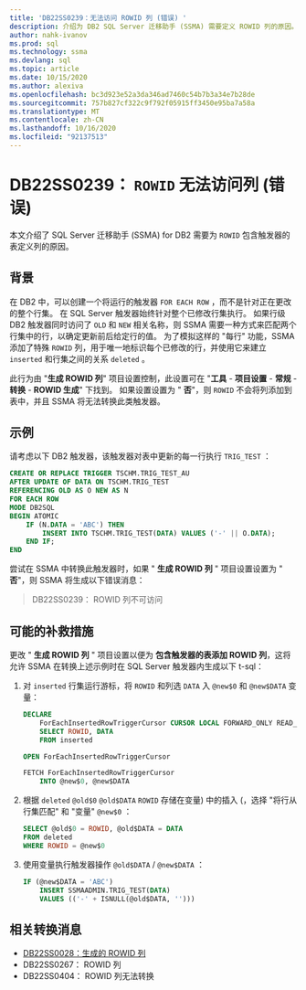 ```yaml
---
title: 'DB22SS0239：无法访问 ROWID 列 (错误) '
description: 介绍为 DB2 SQL Server 迁移助手 (SSMA) 需要定义 ROWID 列的原因。
author: nahk-ivanov
ms.prod: sql
ms.technology: ssma
ms.devlang: sql
ms.topic: article
ms.date: 10/15/2020
ms.author: alexiva
ms.openlocfilehash: bc3d923e52a3da346ad7460c54b7b3a34e7b28de
ms.sourcegitcommit: 757b827cf322c9f792f05915ff3450e95ba7a58a
ms.translationtype: MT
ms.contentlocale: zh-CN
ms.lasthandoff: 10/16/2020
ms.locfileid: "92137513"
---
```

# <a name="db22ss0239-rowid-column-not-accessible-error"></a>DB22SS0239： `ROWID` 无法访问列 (错误) 

本文介绍了 SQL Server 迁移助手 (SSMA) for DB2 需要为 `ROWID` 包含触发器的表定义列的原因。

## <a name="background"></a>背景

在 DB2 中，可以创建一个将运行的触发器 `FOR EACH ROW` ，而不是针对正在更改的整个行集。 在 SQL Server 触发器始终针对整个已修改行集执行。 如果行级 DB2 触发器同时访问了 `OLD` 和 `NEW` 相关名称，则 SSMA 需要一种方式来匹配两个行集中的行，以确定更新前后给定行的值。 为了模拟这样的 "每行" 功能，SSMA 添加了特殊 `ROWID` 列，用于唯一地标识每个已修改的行，并使用它来建立 `inserted` 和行集之间的关系 `deleted` 。

此行为由 "**生成 ROWID 列**" 项目设置控制，此设置可在 "**工具**  -  **项目设置**  -  **常规**  -  **转换**  -  **ROWID 生成**" 下找到。 如果设置设置为 " **否**"，则 `ROWID` 不会将列添加到表中，并且 SSMA 将无法转换此类触发器。

## <a name="example"></a>示例

请考虑以下 DB2 触发器，该触发器对表中更新的每一行执行 `TRIG_TEST` ：

```sql
CREATE OR REPLACE TRIGGER TSCHM.TRIG_TEST_AU
AFTER UPDATE OF DATA ON TSCHM.TRIG_TEST
REFERENCING OLD AS O NEW AS N
FOR EACH ROW
MODE DB2SQL
BEGIN ATOMIC
    IF (N.DATA = 'ABC') THEN
        INSERT INTO TSCHM.TRIG_TEST(DATA) VALUES ('-' || O.DATA);
    END IF;
END
```

尝试在 SSMA 中转换此触发器时，如果 " **生成 ROWID 列** " 项目设置设置为 " **否**"，则 SSMA 将生成以下错误消息：

> DB22SS0239： ROWID 列不可访问

## <a name="possible-remedies"></a>可能的补救措施

更改 " **生成 ROWID 列** " 项目设置以便为 **包含触发器的表添加 ROWID 列**，这将允许 SSMA 在转换上述示例时在 SQL Server 触发器内生成以下 t-sql：

1) 对 `inserted` 行集运行游标，将 `ROWID` 和列选 `DATA` 入 `@new$0` 和 `@new$DATA` 变量：

    ```sql
    DECLARE
        ForEachInsertedRowTriggerCursor CURSOR LOCAL FORWARD_ONLY READ_ONLY FOR
        SELECT ROWID, DATA
        FROM inserted

    OPEN ForEachInsertedRowTriggerCursor

    FETCH ForEachInsertedRowTriggerCursor
        INTO @new$0, @new$DATA
    ```

2) 根据 `deleted` `@old$0` `@old$DATA` `ROWID` 存储在变量) 中的插入 (，选择 "将行从行集匹配" 和 "变量" `@new$0` ：

    ```sql
    SELECT @old$0 = ROWID, @old$DATA = DATA
    FROM deleted
    WHERE ROWID = @new$0
    ```

3) 使用变量执行触发器操作 `@old$DATA` / `@new$DATA` ：

    ```sql
    IF (@new$DATA = 'ABC')
        INSERT SSMAADMIN.TRIG_TEST(DATA)
        VALUES (('-' + ISNULL(@old$DATA, '')))
    ```

## <a name="related-conversion-messages"></a>相关转换消息

* [DB22SS0028：生成的 ROWID 列](db22ss0028.md)
* DB22SS0267： ROWID 列
* DB22SS0404： ROWID 列无法转换
